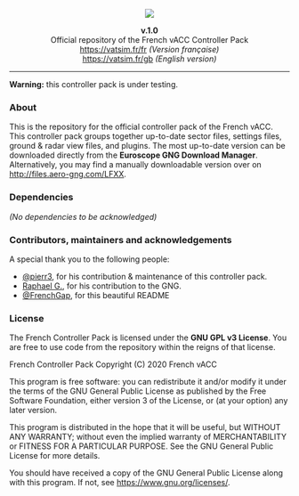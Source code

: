 <p align="center"><img src="https://i.imgur.com/n17WHdO.png" width="auto"></p>

<p align="center"><b>v.1.0</b><br>Official repository of the French vACC Controller Pack<br>
<a href="https://www.vatsim.fr/fr" target="_blank">https://vatsim.fr/fr</a> <i>(Version française)</i><br>
<a href="https://www.vatsim.fr/gb" target="_blank">https://vatsim.fr/gb</a> <i>(English version)</i>
</p>

---

**Warning:** this controller pack is under testing.

### About

This is the repository for the official controller pack of the French vACC. This controller pack groups together up-to-date sector files, settings files, ground & radar view files, and plugins. The most up-to-date version can be downloaded directly from the **Euroscope GNG Download Manager**. Alternatively, you may find a manually downloadable version over on http://files.aero-gng.com/LFXX.

### Dependencies

*(No dependencies to be acknowledged)*


### Contributors, maintainers and acknowledgements

A special thank you to the following people:
- [@pierr3](https://github.com/pierr3), for his contribution & maintenance of this controller pack.
- [Raphael G.](#), for his contribution to the GNG.
- [@FrenchGap](https://github.com/FrenchGap), for this beautiful README


### License

The French Controller Pack is licensed under the **GNU GPL v3 License**. You are free to use code from the repository within the reigns of that license. 

French Controller Pack
Copyright (C) 2020  French vACC

This program is free software: you can redistribute it and/or modify
it under the terms of the GNU General Public License as published by
the Free Software Foundation, either version 3 of the License, or
(at your option) any later version.

This program is distributed in the hope that it will be useful,
but WITHOUT ANY WARRANTY; without even the implied warranty of
MERCHANTABILITY or FITNESS FOR A PARTICULAR PURPOSE.  See the
GNU General Public License for more details.

You should have received a copy of the GNU General Public License
along with this program.  If not, see <https://www.gnu.org/licenses/>.
